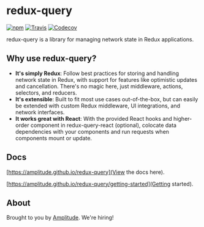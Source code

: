 # redux-query

[![npm](https://img.shields.io/npm/v/redux-query.svg?style=flat-square)](https://www.npmjs.com/package/redux-query)
[![Travis](https://img.shields.io/travis/amplitude/redux-query.svg?style=flat-square)](https://travis-ci.org/amplitude/redux-query)
[![Codecov](https://img.shields.io/codecov/c/github/amplitude/redux-query.svg?style=flat-square)](https://codecov.io/gh/amplitude/redux-query)

redux-query is a library for managing network state in Redux applications.

## Why use redux-query?

- **It's simply Redux**: Follow best practices for storing and handling network state in Redux, with support for features like optimistic updates and cancellation. There's no magic here, just middleware, actions, selectors, and reducers.
- **It's extensible**: Built to fit most use cases out-of-the-box, but can easily be extended with custom Redux middleware, UI integrations, and network interfaces.
- **It works great with React**: With the provided React hooks and higher-order component in redux-query-react (optional), colocate data dependencies with your components and run requests when components mount or update.

## Docs

[https://amplitude.github.io/redux-query](View the docs here).

[https://amplitude.github.io/redux-query/getting-started](Getting started).

## About

Brought to you by [Amplitude](https://amplitude.com/engineering). We're hiring!
